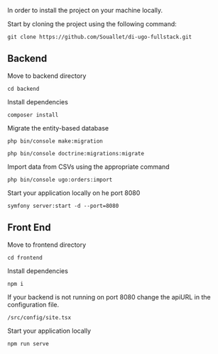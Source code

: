 
In order to install the project on your machine locally.

Start by cloning the project using the following command:

```git clone https://github.com/Souallet/di-ugo-fullstack.git```

## Backend 

Move to backend directory

```cd backend``` 

Install dependencies

```composer install```

Migrate the entity-based database

```php bin/console make:migration```

```php bin/console doctrine:migrations:migrate```

Import data from CSVs using the appropriate command

```php bin/console ugo:orders:import```

Start your application locally on he port 8080

```symfony server:start -d --port=8080```


## Front End 

Move to frontend directory

```cd frontend ```

Install dependencies

```npm i ```

If your backend is not running on port 8080 change the apiURL in the configuration file.

```/src/config/site.tsx```

Start your application locally

```npm run serve```


